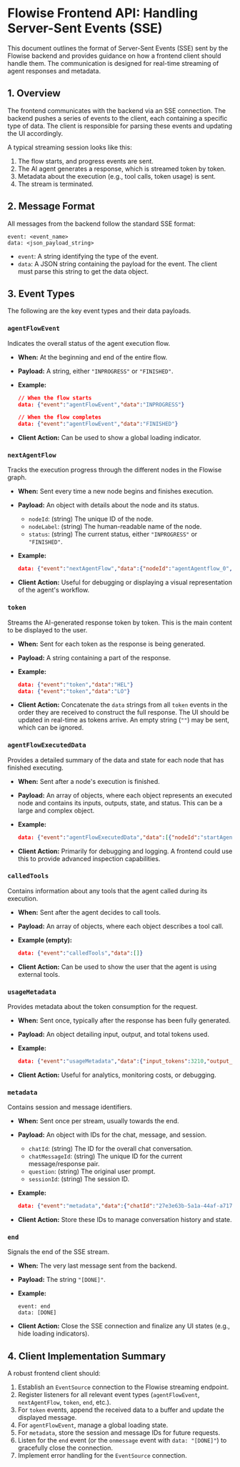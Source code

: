 # Flowise Frontend API: Handling Server-Sent Events (SSE)

This document outlines the format of Server-Sent Events (SSE) sent by the Flowise backend and provides guidance on how a frontend client should handle them. The communication is designed for real-time streaming of agent responses and metadata.

## 1. Overview

The frontend communicates with the backend via an SSE connection. The backend pushes a series of events to the client, each containing a specific type of data. The client is responsible for parsing these events and updating the UI accordingly.

A typical streaming session looks like this:

1. The flow starts, and progress events are sent.
2. The AI agent generates a response, which is streamed token by token.
3. Metadata about the execution (e.g., tool calls, token usage) is sent.
4. The stream is terminated.

## 2. Message Format

All messages from the backend follow the standard SSE format:

```text
event: <event_name>
data: <json_payload_string>
```

- `event`: A string identifying the type of the event.
- `data`: A JSON string containing the payload for the event. The client must parse this string to get the data object.

## 3. Event Types

The following are the key event types and their data payloads.

### `agentFlowEvent`

Indicates the overall status of the agent execution flow.

- **When:** At the beginning and end of the entire flow.
- **Payload:** A string, either `"INPROGRESS"` or `"FINISHED"`.
- **Example:**

  ```json
  // When the flow starts
  data: {"event":"agentFlowEvent","data":"INPROGRESS"}

  // When the flow completes
  data: {"event":"agentFlowEvent","data":"FINISHED"}
  ```

- **Client Action:** Can be used to show a global loading indicator.

### `nextAgentFlow`

Tracks the execution progress through the different nodes in the Flowise graph.

- **When:** Sent every time a new node begins and finishes execution.
- **Payload:** An object with details about the node and its status.
  - `nodeId`: (string) The unique ID of the node.
  - `nodeLabel`: (string) The human-readable name of the node.
  - `status`: (string) The current status, either `"INPROGRESS"` or `"FINISHED"`.
- **Example:**

  ```json
  data: {"event":"nextAgentFlow","data":{"nodeId":"agentAgentflow_0","nodeLabel":"Tutor Agent Front","status":"INPROGRESS"}}
  ```

- **Client Action:** Useful for debugging or displaying a visual representation of the agent's workflow.

### `token`

Streams the AI-generated response token by token. This is the main content to be displayed to the user.

- **When:** Sent for each token as the response is being generated.
- **Payload:** A string containing a part of the response.
- **Example:**

  ```json
  data: {"event":"token","data":"HEL"}
  data: {"event":"token","data":"LO"}
  ```

- **Client Action:** Concatenate the `data` strings from all `token` events in the order they are received to construct the full response. The UI should be updated in real-time as tokens arrive. An empty string (`""`) may be sent, which can be ignored.

### `agentFlowExecutedData`

Provides a detailed summary of the data and state for each node that has finished executing.

- **When:** Sent after a node's execution is finished.
- **Payload:** An array of objects, where each object represents an executed node and contains its inputs, outputs, state, and status. This can be a large and complex object.
- **Example:**

  ```json
  data: {"event":"agentFlowExecutedData","data":[{"nodeId":"startAgentflow_0", ... }]}
  ```

- **Client Action:** Primarily for debugging and logging. A frontend could use this to provide advanced inspection capabilities.

### `calledTools`

Contains information about any tools that the agent called during its execution.

- **When:** Sent after the agent decides to call tools.
- **Payload:** An array of objects, where each object describes a tool call.
- **Example (empty):**

  ```json
  data: {"event":"calledTools","data":[]}
  ```

- **Client Action:** Can be used to show the user that the agent is using external tools.

### `usageMetadata`

Provides metadata about the token consumption for the request.

- **When:** Sent once, typically after the response has been fully generated.
- **Payload:** An object detailing input, output, and total tokens used.
- **Example:**

  ```json
  data: {"event":"usageMetadata","data":{"input_tokens":3210,"output_tokens":108,"total_tokens":3318, ...}}
  ```

- **Client Action:** Useful for analytics, monitoring costs, or debugging.

### `metadata`

Contains session and message identifiers.

- **When:** Sent once per stream, usually towards the end.
- **Payload:** An object with IDs for the chat, message, and session.
  - `chatId`: (string) The ID for the overall chat conversation.
  - `chatMessageId`: (string) The unique ID for the current message/response pair.
  - `question`: (string) The original user prompt.
  - `sessionId`: (string) The session ID.
- **Example:**

  ```json
  data: {"event":"metadata","data":{"chatId":"27e3e63b-5a1a-44af-a717-6ac4709dad06", ...}}
  ```

- **Client Action:** Store these IDs to manage conversation history and state.

### `end`

Signals the end of the SSE stream.

- **When:** The very last message sent from the backend.
- **Payload:** The string `"[DONE]"`.
- **Example:**

  ```text
  event: end
  data: [DONE]
  ```

- **Client Action:** Close the SSE connection and finalize any UI states (e.g., hide loading indicators).

## 4. Client Implementation Summary

A robust frontend client should:

1. Establish an `EventSource` connection to the Flowise streaming endpoint.
2. Register listeners for all relevant event types (`agentFlowEvent`, `nextAgentFlow`, `token`, `end`, etc.).
3. For `token` events, append the received data to a buffer and update the displayed message.
4. For `agentFlowEvent`, manage a global loading state.
5. For `metadata`, store the session and message IDs for future requests.
6. Listen for the `end` event (or the `onmessage` event with `data: "[DONE]"`) to gracefully close the connection.
7. Implement error handling for the `EventSource` connection.
